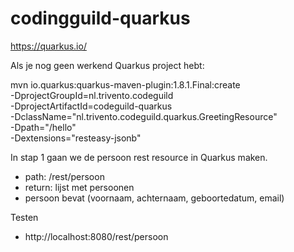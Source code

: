 # codingguild-quarkus

https://quarkus.io/

Als je nog geen werkend Quarkus project hebt:

mvn io.quarkus:quarkus-maven-plugin:1.8.1.Final:create \
    -DprojectGroupId=nl.trivento.codeguild \
    -DprojectArtifactId=codeguild-quarkus \
    -DclassName="nl.trivento.codeguild.quarkus.GreetingResource" \
    -Dpath="/hello" \
    -Dextensions="resteasy-jsonb"

In stap 1 gaan we de persoon rest resource in Quarkus maken.
 - path: /rest/persoon
 - return: lijst met persoonen
 - persoon bevat (voornaam, achternaam, geboortedatum, email)

Testen
- http://localhost:8080/rest/persoon



